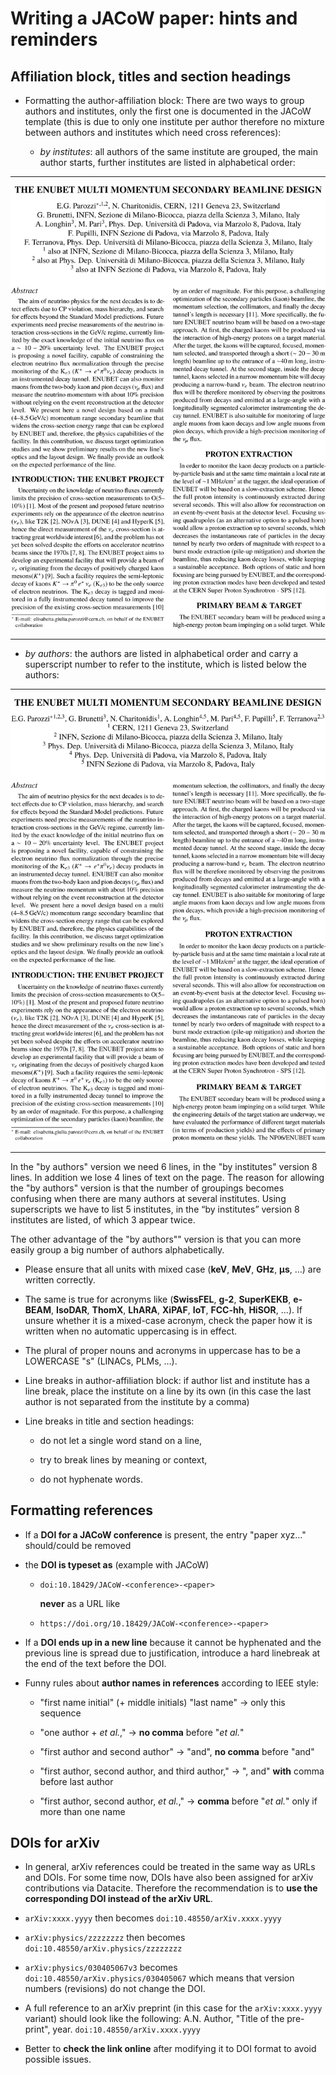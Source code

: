 # Writing a JACoW paper: hints and reminders

## Affiliation block, titles and section headings

- Formatting the author-affiliation block:
  There are two ways to group authors and institutes, only the first one is documented in the JACoW template (this is due to only one institute per author therefore no mixture between authors and institutes which need cross references):
  
    - *by institutes*: all authors of the same institute are grouped, the main author starts, further institutes are listed in alphabetical order:

---

![](img/authorsbyinstitutes.png)

---

- *by authors*: the authors are listed in alphabetical order and carry a superscript number to refer to the institute, which is listed below the authors:

---

![](img/authorsbyauthors.png)

---

In the "by authors" version we need 6 lines, in the "by institutes" version 8 lines. In addition we lose 4 lines of text on the page. The reason for allowing the "by authors" version is that the number of groupings becomes confusing when there are many authors at several institutes. Using superscripts we have to list 5 institutes, in the “by institutes” version 8 institutes are listed, of which 3 appear twice.

The other advantage of the "by authors"" version is that you can more easily group a big number of authors alphabetically.

- Please ensure that all units with mixed case (**keV**, **MeV**, **GHz**, **µs**, …) are written correctly.

- The same is true for acronyms like (**SwissFEL**, **g-2**, **SuperKEKB**, **e-BEAM**, **IsoDAR**, **ThomX**, **LhARA**, **XiPAF**, **IoT**, **FCC-hh**, **HiSOR**, ...). If unsure whether it is a mixed-case acronym, check the paper how it is written when no automatic uppercasing is in effect.

- The plural of proper nouns and acronyms in uppercase has to be a LOWERCASE "s" (LINACs, PLMs, …).

- Line breaks in author-affiliation block: if author list and institute has a line break, place the institute on a line by its own (in this case the last author is not separated from the institute by a comma)

- Line breaks in title and section headings:
  
    - do not let a single word stand on a line,
  
    - try to break lines by meaning or context,
  
    - do not hyphenate words.

## Formatting references

- If a **DOI for a JACoW conference** is present, the entry "paper xyz..." should/could be removed

- the **DOI is typeset as** (example with JACoW)
  
    - `doi:10.18429/JACoW-<conference>-<paper>`
      
      **never** as a URL like
  
    - `https://doi.org/10.18429/JACoW-<conference>-<paper>`

- If a **DOI ends up in a new line** because it cannot be hyphenated and the previous line is spread due to justification, introduce a hard linebreak at the end of the text before the DOI. 

- Funny rules about **author names in references** according to IEEE style:
  
    - "first name initial" (+ middle initials) "last name" &rarr; only this sequence
  
    - "one author + *et al.*," &rarr; **no comma** before "*et al.*" 
  
    - "first author and second author" &rarr; "and", **no comma**
      before "and" 
  
    - "first author, second author, and third author," &rarr; ", and" **with** comma before last author
  
    - "first author, second author, *et al.*," &rarr; **comma** before "*et al.*" only if more than one name

## DOIs for arXiv

- In general, arXiv references could be treated in the same way as URLs and DOIs. For some time now, DOIs have also been assigned for arXiv contributions via Datacite. Therefore the recommendation is to **use the corresponding DOI instead of the arXiv URL**.

- `arXiv:xxxx.yyyy` then becomes `doi:10.48550/arXiv.xxxx.yyyy`

- `arXiv:physics/zzzzzzzz` then becomes `doi:10.48550/arXiv.physics/zzzzzzzz`

- `arXiv:physics/030405067v3` becomes `doi:10.48550/arXiv.physics/030405067`
  which means that version numbers (revisions) do not change the DOI.

- A full reference to an arXiv preprint (in this case for the `arXiv:xxxx.yyyy` variant) should look like the following:
  A.N. Author, "Title of the pre-print", year.
  `doi:10.48550/arXiv.xxxx.yyyy`

- Better to **check the link online** after modifying it to DOI format to avoid possible issues.
